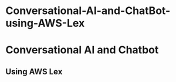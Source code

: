 # Conversational-AI-and-ChatBot-using-AWS-Lex

<h1>Conversational AI and Chatbot</h1>
<h2>Using AWS Lex</h2>
